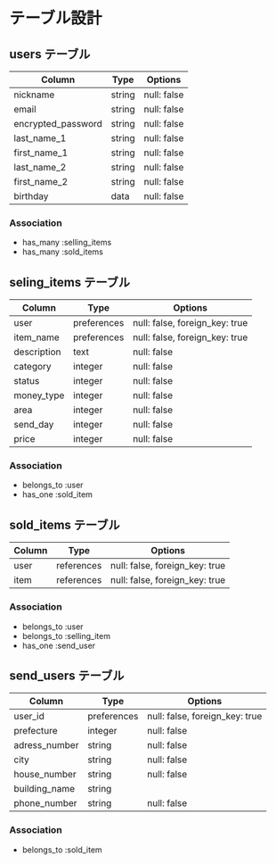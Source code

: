 # テーブル設計

## users テーブル

| Column              | Type    | Options     |
| ---------           | ------  | ----------- |
| nickname            | string  | null: false |
| email               | string  | null: false |
| encrypted_password  | string  | null: false |
| last_name_1         | string  | null: false |
| first_name_1        | string  | null: false |
| last_name_2         | string  | null: false |
| first_name_2        | string  | null: false |
| birthday            | data    | null: false |


### Association

- has_many :selling_items
- has_many :sold_items

## seling_items テーブル

| Column       | Type         | Options                  |
| ------       | ------       | -----------                    |
| user         | preferences  | null: false, foreign_key: true |
| item_name    | preferences  | null: false, foreign_key: true |
| description  | text         | null: false                    |
| category     | integer      | null: false                    |
| status       | integer      | null: false                    |
| money_type   | integer      | null: false                    |
| area         | integer      | null: false                    |
| send_day     | integer      | null: false                    |
| price        | integer      | null: false                    |

### Association

- belongs_to :user
- has_one :sold_item

## sold_items テーブル

| Column            | Type       | Options                        |
| ------            | ---------- | ------------------------------ |
| user        | references | null: false, foreign_key: true |
| item        | references | null: false, foreign_key: true |


### Association

- belongs_to :user
- belongs_to :selling_item
- has_one :send_user

## send_users テーブル

| Column            | Type       | Options                        |
| ------            | ------     | -----------                    |
| user_id           | preferences| null: false, foreign_key: true |
| prefecture        | integer    | null: false                    |
| adress_number     | string     | null: false                    |
| city              | string     | null: false                    |
| house_number      | string     | null: false                    |
| building_name     | string     |                                |
| phone_number      | string     | null: false                    |


### Association

- belongs_to :sold_item